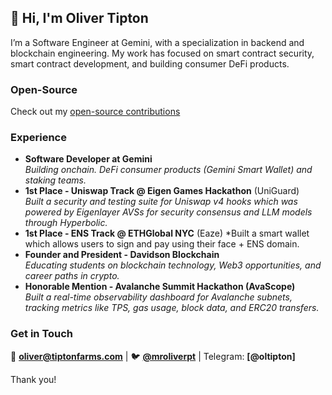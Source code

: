 ## 👋 Hi, I'm Oliver Tipton  

I’m a Software Engineer at Gemini, with a specialization in backend and blockchain engineering. My work has focused on smart contract security, smart contract development, and building consumer DeFi products.  
### Open-Source
Check out my [open-source contributions](https://github.com/Oliverpt-1/open-source-contributions)

### Experience  
-  **Software Developer at Gemini**  
   *Building onchain. DeFi consumer products (Gemini Smart Wallet) and staking teams.*  
-  **1st Place - Uniswap Track @ Eigen Games Hackathon** (UniGuard)  
   *Built a security and testing suite for Uniswap v4 hooks which was powered by Eigenlayer AVSs for security consensus and LLM models through Hyperbolic.*
-  **1st Place - ENS Track @ ETHGlobal NYC** (Eaze)
   *Built a smart wallet which allows users to sign and pay using their face + ENS domain.
-  **Founder and President - Davidson Blockchain**  
   *Educating students on blockchain technology, Web3 opportunities, and career paths in crypto.*
-  **Honorable Mention - Avalanche Summit Hackathon (AvaScope)**  
   *Built a real-time observability dashboard for Avalanche subnets, tracking metrics like TPS, gas usage, block data, and ERC20 transfers.*
   
### Get in Touch  
📧 **oliver@tiptonfarms.com** | 🐦 **[@mroliverpt](https://x.com/mroliverpt)** | Telegram: **[@oltipton]**  

Thank you!
